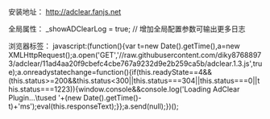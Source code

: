 安装地址：
http://adclear.fanjs.net

全局属性：
_showADClearLog = true; // 增加全局配置参数可输出更多日志

浏览器标签：
javascript:(function(){var t=new Date().getTime(),a=new XMLHttpRequest();a.open('GET','//raw.githubusercontent.com/diky87688973/adclear/11ad4aa20f9cbefc4cbe767a9232d9e2b259ca5b/adclear.1.3.js',true);a.onreadystatechange=function(){if(this.readyState==4&&(this.status>=200&&this.status<300||this.status===304||this.status===0||this.status===1223)){window.console&&console.log('Loading AdClear Plugin...\tused '+(new Date().getTime()-t)+'ms');eval(this.responseText);}};a.send(null);})();
